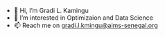 - 👋 Hi, I’m Gradi L. Kamingu
- 👀 I’m interested in Optimizaion and Data Science
- 📫 Reach me on gradi.l.kmingu@aims-senegal.org

<!---
gradikamingu/gradikamingu is a ✨ special ✨ repository because its `README.md` (this file) appears on your GitHub profile.
You can click the Preview link to take a look at your changes.
--->
